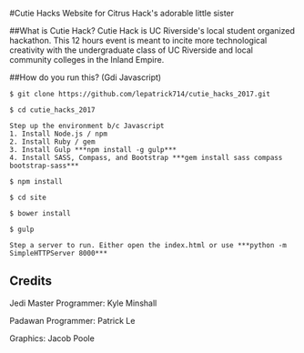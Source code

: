 #Cutie Hacks
Website for Citrus Hack's adorable little sister

##What is Cutie Hack? 
Cutie Hack is UC Riverside's local student organized hackathon. This 12 hours event is meant to incite
more technological creativity with the undergraduate class of UC Riverside and local community colleges 
in the Inland Empire.

##How do you run this? (Gdi Javascript) 
```Installation
$ git clone https://github.com/lepatrick714/cutie_hacks_2017.git 

$ cd cutie_hacks_2017

Step up the environment b/c Javascript
1. Install Node.js / npm 
2. Install Ruby / gem 
3. Install Gulp ***npm install -g gulp*** 
4. Install SASS, Compass, and Bootstrap ***gem install sass compass bootstrap-sass***

$ npm install 

$ cd site

$ bower install 

$ gulp 

Step a server to run. Either open the index.html or use ***python -m SimpleHTTPServer 8000***
```

## Credits 
Jedi Master Programmer: Kyle Minshall

Padawan Programmer: Patrick Le

Graphics: Jacob Poole
